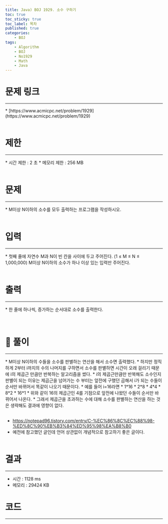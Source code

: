 ```yaml
---
title: Java) BOJ 1929. 소수 구하기
toc: true
toc_sticky: true
toc_label: 목차
published: true
categories:
    - BOJ
tags:
    - Algorithm
    - BOJ
    - No1929
    - Math
    - Java
---
```


# 문제 링크
<hr>
* [https://www.acmicpc.net/problem/1929](https://www.acmicpc.net/problem/1929)<br><br>
 
# 제한
<hr>
* 시간 제한 : 2 초
* 메모리 제한 : 256 MB<br><br>

# 문제
<hr>
* M이상 N이하의 소수를 모두 출력하는 프로그램을 작성하시오.<br><br>

# 입력
<hr>
* 첫째 줄에 자연수 M과 N이 빈 칸을 사이에 두고 주어진다. (1 ≤ M ≤ N ≤ 1,000,000) M이상 N이하의 소수가 하나 이상 있는 입력만 주어진다.<br><br>

# 출력
<hr>
* 한 줄에 하나씩, 증가하는 순서대로 소수를 출력한다.<br><br><br>

# 👀 풀이
<hr>
* M이상 N이하의 수들을 소수를 판별하는 연산을 해서 소수면 출력했다.
 * 하지만 정직하게 2부터 i까지의 수의 나머지를 구하면서 소수를 판별하면 시간이 오래 걸리기 때문에 i의 제곱근 만큼만 반복하는 알고리즘을 썼다.
 * i의 제곱근만큼만 반복해도 소수인지 판별이 되는 이유는 제곱근을 넘어가는 수 부터는 앞전에 구했던 곱해서 i가 되는 수들이 순서만 바뀌어서 똑같이 나오기 때문이다.
 * 예를 들어 i=16라면
 * 1*16
 * 2*8
 * 4*4
 * 8*2
 * 16*1
 * 위와 같이 16의 제곱근인 4를 기점으로 앞전에 나왔던 수들이 순서만 바뀌어서 나온다. 
 * 그래서 제곱근을 초과하는 수에 대해 소수를 판별하는 연산을 하는 것은 생략해도 결과에 영향이 없다.<br><br>
 
 * https://notepad96.tistory.com/entry/C-%EC%86%8C%EC%88%98-%ED%8C%90%EB%B3%84%ED%95%98%EA%B8%B0
 * 예전에 참고했던 글인데 언어 상관없이 개념적으로 참고하기 좋은 글이다.<br><br>
 
# 결과 
<hr>

 * 시간 : 1128 ms
 * 메모리 : 29424 KB
 
# 코드
<hr>

<script src="https://gist.github.com/miro7923/65438ec85ee19941aabdcd7467e9670c.js"></script>
